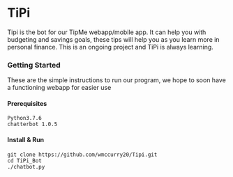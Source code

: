 # TiPi
Tipi is the bot for our TipMe webapp/mobile app.
It can help you with budgeting and savings goals, these tips will help you as you learn more in personal finance.
This is an ongoing project and TiPi is always learning.

### Getting Started 
These are the simple instructions to run our program, we hope to soon have a functioning webapp for easier use

#### Prerequisites
``` 
Python3.7.6
chatterbot 1.0.5
```

#### Install & Run
```
git clone https://github.com/wmccurry20/Tipi.git
cd TiPi_Bot
./chatbot.py
```


